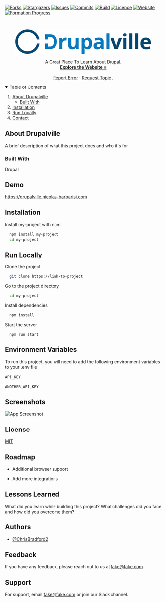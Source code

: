 [![Forks][forks-shield]][forks-url]
[![Stargazers][stars-shield]][stars-url]
[![Issues][issues-shield]][issues-url]
[![Commits][commit-shield]][commit-url]
[![Build][build-shield]][build-url]
[![Licence][licence-shield]][licence-url]
[![Website][website-shield]][website-url]
[![Formation Progress][milestones3-shield]][milestones3-url]

<!-- PROJECT LOGO -->
<br />
<p align="center">
    <img src="/web/themes/custom/breeze/drupalville-logo.png" alt="Logo" fill="#ffffff"/>

  <p align="center">
    A Great Place To Learn About Drupal.
    <br />
    <a href="https://drupalville.nicolas-barbarisi.com"><strong>Explore the Website »</strong></a>
    <br />
    <br />
    <a href="https://github.com/ChrisBradford2/drupalville/issues">Report Error</a>
    ·
    <a href="https://github.com/ChrisBradford2/drupalville/issues">Request Topic</a>
    .
  </p>
</p>

<!-- TABLE OF CONTENTS -->
<details open="open">
  <summary>Table of Contents</summary>
  <ol>
    <li>
      <a href="#about-drupalville">About Drupalville</a>
      <ul>
        <li><a href="#built-with">Built With</a></li>
      </ul>
    </li>
    <li>
      <a href="#installation">Installation</a></li>
    <li><a href="#run-locally">Run Locally</a></li>
    <li><a href="#contact">Contact</a></li>
  </ol>
</details>

<!-- MENU STRUCTURE - CONTENT CREATION IN PROGRESS -->

<!--## Menu Structure - Content creation in progress - ASK FOR YOUR HELP!

Please feel free to contribute to any of the available pages. This is the current state of progress:

In this document all current Menu pages are marked with current progress status. You can choose the page you would like to contribute and get linked directly to the editable .md file in our Repo here:

https://www.notion.so/iotafoundation/Contribute-to-the-DevNotes-698e95b0bac8469d897fd13cf49574b3

Please mark the page you work on "in progress"-->

<!-- ABOUT THE PROJECT -->


## About Drupalville

A brief description of what this project does and who it's for

### Built With

Drupal

## Demo

https://drupalville.nicolas-barbarisi.com


## Installation

Install my-project with npm

```bash
  npm install my-project
  cd my-project
```
    
## Run Locally

Clone the project

```bash
  git clone https://link-to-project
```

Go to the project directory

```bash
  cd my-project
```

Install dependencies

```bash
  npm install
```

Start the server

```bash
  npm run start
```


## Environment Variables

To run this project, you will need to add the following environment variables to your .env file

`API_KEY`

`ANOTHER_API_KEY`


## Screenshots

![App Screenshot](https://via.placeholder.com/468x300?text=App+Screenshot+Here)


## License

[MIT](https://github.com/ChrisBradford2/drupalville/blob/main/LICENSE)


## Roadmap

- Additional browser support

- Add more integrations


## Lessons Learned

What did you learn while building this project? What challenges did you face and how did you overcome them?


## Authors

- [@ChrisBradford2](https://www.github.com/ChrisBradford2)


## Feedback

If you have any feedback, please reach out to us at fake@fake.com


## Support

For support, email fake@fake.com or join our Slack channel.

<!-- MARKDOWN LINKS & IMAGES -->
<!-- https://www.markdownguide.org/basic-syntax/#reference-style-links -->

[contributors-shield]: https://img.shields.io/github/contributors/ChrisBradford2/drupalville.svg?style=for-the-badge
[contributors-url]: https://github.com/ChrisBradford2/drupalville/graphs/contributors
[forks-shield]: https://img.shields.io/github/forks/ChrisBradford2/drupalville.svg?style=for-the-badge
[forks-url]: https://github.com/ChrisBradford2/drupalville/network/members
[stars-shield]: https://img.shields.io/github/stars/ChrisBradford2/drupalville.svg?style=for-the-badge
[stars-url]: https://github.com/ChrisBradford2/drupalville/stargazers
[issues-shield]: https://img.shields.io/github/issues/ChrisBradford2/drupalville.svg?style=for-the-badge
[issues-url]: https://github.com/ChrisBradford2/drupalville/issues
[build-shield]: https://img.shields.io/github/workflow/status/ChrisBradford2/drupalville/CI?style=for-the-badge
[build-url]: https://github.com/ChrisBradford2/drupalville/actions/workflows/ci.yml
[licence-shield]: https://img.shields.io/github/license/ChrisBradford2/drupalville?style=for-the-badge
[licence-url]: https://github.com/ChrisBradford2/drupalville/blob/main/LICENSE
[website-shield]: https://img.shields.io/website?down_color=red&down_message=down&style=for-the-badge&url=https%3A%2F%2Fchrisbradford2.github.io%2Fdrupalville%2F
[website-url]: https://drupalville.nicolas-barbarisi.com
[milestones3-shield]: https://img.shields.io/badge/Course-100%25-success?style=for-the-badge
[milestones3-url]: https://github.com/ChrisBradford2/drupalville/projects/1
[milestones4-shield]: https://img.shields.io/github/milestones/progress-percent/ChrisBradford2/drupalville/4?style=for-the-badge
[milestones4-url]: https://github.com/ChrisBradford2/drupalville/milestone/4
[commit-shield]: https://img.shields.io/github/commit-activity/m/ChrisBradford2/drupalville?style=for-the-badge
[commit-url]: https://github.com/ChrisBradford2/drupalville/commits/

